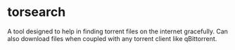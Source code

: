# torsearch
A tool designed to help in finding torrent files on the internet gracefully. Can also download files when coupled with any torrent client like qBittorrent.  
